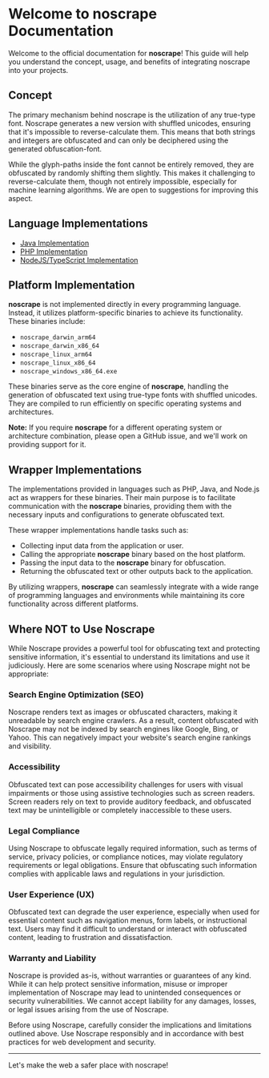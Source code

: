 # Welcome to noscrape Documentation

Welcome to the official documentation for **noscrape**! This guide will help you understand the concept, usage, and benefits of integrating noscrape into your projects.

## Concept

The primary mechanism behind noscrape is the utilization of any true-type font. Noscrape generates a new version with shuffled unicodes, ensuring that it's impossible to reverse-calculate them. This means that both strings and integers are obfuscated and can only be deciphered using the generated obfuscation-font.

While the glyph-paths inside the font cannot be entirely removed, they are obfuscated by randomly shifting them slightly. This makes it challenging to reverse-calculate them, though not entirely impossible, especially for machine learning algorithms. We are open to suggestions for improving this aspect.

## Language Implementations

- [Java Implementation](java.md)
- [PHP Implementation](php.md)
- [NodeJS/TypeScript Implementation](node.md)

## Platform Implementation

**noscrape** is not implemented directly in every programming language. Instead, it utilizes platform-specific binaries to achieve its functionality. These binaries include:

- `noscrape_darwin_arm64`
- `noscrape_darwin_x86_64`
- `noscrape_linux_arm64`
- `noscrape_linux_x86_64`
- `noscrape_windows_x86_64.exe`

These binaries serve as the core engine of **noscrape**, handling the generation of obfuscated text using true-type fonts with shuffled unicodes. They are compiled to run efficiently on specific operating systems and architectures.

**Note:** If you require **noscrape** for a different operating system or architecture combination, please open a GitHub issue, and we'll work on providing support for it.

## Wrapper Implementations

The implementations provided in languages such as PHP, Java, and Node.js act as wrappers for these binaries. Their main purpose is to facilitate communication with the **noscrape** binaries, providing them with the necessary inputs and configurations to generate obfuscated text.

These wrapper implementations handle tasks such as:

- Collecting input data from the application or user.
- Calling the appropriate **noscrape** binary based on the host platform.
- Passing the input data to the **noscrape** binary for obfuscation.
- Returning the obfuscated text or other outputs back to the application.

By utilizing wrappers, **noscrape** can seamlessly integrate with a wide range of programming languages and environments while maintaining its core functionality across different platforms.

## Where NOT to Use Noscrape

While Noscrape provides a powerful tool for obfuscating text and protecting sensitive information, it's essential to understand its limitations and use it judiciously. Here are some scenarios where using Noscrape might not be appropriate:

### Search Engine Optimization (SEO)

Noscrape renders text as images or obfuscated characters, making it unreadable by search engine crawlers. As a result, content obfuscated with Noscrape may not be indexed by search engines like Google, Bing, or Yahoo. This can negatively impact your website's search engine rankings and visibility.

### Accessibility

Obfuscated text can pose accessibility challenges for users with visual impairments or those using assistive technologies such as screen readers. Screen readers rely on text to provide auditory feedback, and obfuscated text may be unintelligible or completely inaccessible to these users.

### Legal Compliance

Using Noscrape to obfuscate legally required information, such as terms of service, privacy policies, or compliance notices, may violate regulatory requirements or legal obligations. Ensure that obfuscating such information complies with applicable laws and regulations in your jurisdiction.

### User Experience (UX)

Obfuscated text can degrade the user experience, especially when used for essential content such as navigation menus, form labels, or instructional text. Users may find it difficult to understand or interact with obfuscated content, leading to frustration and dissatisfaction.

### Warranty and Liability

Noscrape is provided as-is, without warranties or guarantees of any kind. While it can help protect sensitive information, misuse or improper implementation of Noscrape may lead to unintended consequences or security vulnerabilities. We cannot accept liability for any damages, losses, or legal issues arising from the use of Noscrape.

Before using Noscrape, carefully consider the implications and limitations outlined above. Use Noscrape responsibly and in accordance with best practices for web development and security.

---

Let's make the web a safer place with noscrape!
